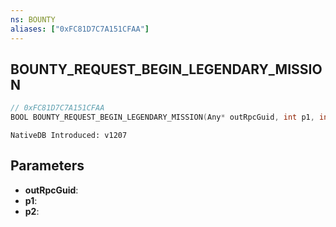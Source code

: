 ```yaml
---
ns: BOUNTY
aliases: ["0xFC81D7C7A151CFAA"]
---
```

## BOUNTY_REQUEST_BEGIN_LEGENDARY_MISSION

```c
// 0xFC81D7C7A151CFAA
BOOL BOUNTY_REQUEST_BEGIN_LEGENDARY_MISSION(Any* outRpcGuid, int p1, int p2);
```

```
NativeDB Introduced: v1207
```

## Parameters
* **outRpcGuid**:
* **p1**:
* **p2**:
